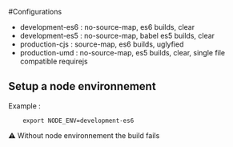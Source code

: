 #Configurations

* development-es6 : no-source-map, es6 builds, clear
* development-es5 : no-source-map, babel es5 builds, clear
* production-cjs : source-map, es6 builds, uglyfied
* production-umd : no-source-map, es5 builds, clear, single file compatible requirejs

## Setup a node environnement

Example :

```
	export NODE_ENV=development-es6
```

:warning: Without node environnement the build fails
